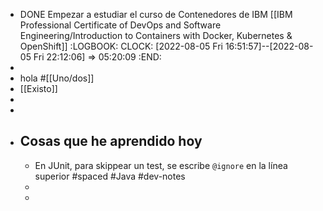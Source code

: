 - DONE Empezar a estudiar el curso de Contenedores de IBM [[IBM Professional Certificate of DevOps and Software Engineering/Introduction to Containers with Docker, Kubernetes & OpenShift]]
  :LOGBOOK:
  CLOCK: [2022-08-05 Fri 16:51:57]--[2022-08-05 Fri 22:12:06] =>  05:20:09
  :END:
-
- hola #[[Uno/dos]]
- [[Existo]]
-
-
- ## Cosas que he aprendido hoy
	- En JUnit, para skippear un test, se escribe `@ignore` en la línea superior #spaced #Java #dev-notes
	-
	-